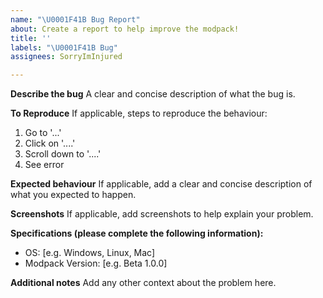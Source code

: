 ```yaml
---
name: "\U0001F41B Bug Report"
about: Create a report to help improve the modpack!
title: ''
labels: "\U0001F41B Bug"
assignees: SorryImInjured

---
```


**Describe the bug**
A clear and concise description of what the bug is.

**To Reproduce**
If applicable, steps to reproduce the behaviour:
1. Go to '...'
2. Click on '....'
3. Scroll down to '....'
4. See error

**Expected behaviour**
If applicable, add a clear and concise description of what you expected to happen.

**Screenshots**
If applicable, add screenshots to help explain your problem.

**Specifications (please complete the following information):**
 - OS: [e.g. Windows, Linux, Mac]
 - Modpack Version: [e.g. Beta 1.0.0]

**Additional notes**
Add any other context about the problem here.

